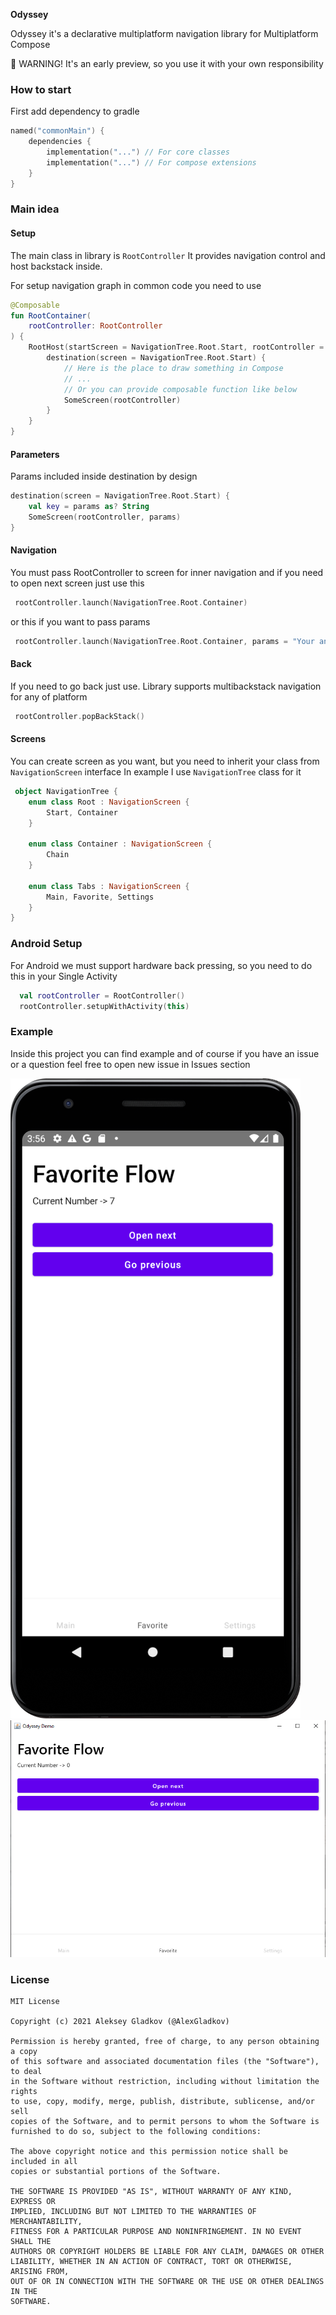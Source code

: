**Odyssey**

Odyssey it's a declarative multiplatform navigation library for Multiplatform Compose

🚧 WARNING! It's an early preview, so you use it with your own responsibility

### How to start

First add dependency to gradle

```kotlin
named("commonMain") {
    dependencies {
        implementation("...") // For core classes
        implementation("...") // For compose extensions
    }
}
```

### Main idea

#### Setup

The main class in library is `RootController` It provides navigation control and host
backstack inside. 

For setup navigation graph in common code you need to use

```kotlin
@Composable
fun RootContainer(
    rootController: RootController
) {
    RootHost(startScreen = NavigationTree.Root.Start, rootController = rootController) {
        destination(screen = NavigationTree.Root.Start) {
            // Here is the place to draw something in Compose
            // ...
            // Or you can provide composable function like below
            SomeScreen(rootController) 
        }
    }
}
```

#### Parameters

Params included inside destination by design

```kotlin
destination(screen = NavigationTree.Root.Start) {
    val key = params as? String
    SomeScreen(rootController, params)
}
```

#### Navigation

You must pass RootController to screen for inner navigation and if you need to open next screen
just use this

```kotlin
 rootController.launch(NavigationTree.Root.Container)
```

or this if you want to pass params

```kotlin
 rootController.launch(NavigationTree.Root.Container, params = "Your any object")
```

#### Back

If you need to go back just use. Library supports multibackstack navigation for any of platform

```kotlin
 rootController.popBackStack()
```

#### Screens

You can create screen as you want, but you need to inherit your class from `NavigationScreen` interface
In example I use `NavigationTree` class for it

```kotlin
 object NavigationTree {
    enum class Root : NavigationScreen {
        Start, Container
    }

    enum class Container : NavigationScreen {
        Chain
    }

    enum class Tabs : NavigationScreen {
        Main, Favorite, Settings
    }
}
```

### Android Setup

For Android we must support hardware back pressing, so you need to do this in your Single Activity

```kotlin
  val rootController = RootController()
  rootController.setupWithActivity(this)
```

### Example

Inside this project you can find example and of course if you have an issue or a question 
feel free to open new issue in Issues section

![Android](screenshots/android-screen-favorite.png)
![Desktop](screenshots/desktop-screen-favorite.png)

### License
```
MIT License

Copyright (c) 2021 Aleksey Gladkov (@AlexGladkov)

Permission is hereby granted, free of charge, to any person obtaining a copy
of this software and associated documentation files (the "Software"), to deal
in the Software without restriction, including without limitation the rights
to use, copy, modify, merge, publish, distribute, sublicense, and/or sell
copies of the Software, and to permit persons to whom the Software is
furnished to do so, subject to the following conditions:

The above copyright notice and this permission notice shall be included in all
copies or substantial portions of the Software.

THE SOFTWARE IS PROVIDED "AS IS", WITHOUT WARRANTY OF ANY KIND, EXPRESS OR
IMPLIED, INCLUDING BUT NOT LIMITED TO THE WARRANTIES OF MERCHANTABILITY,
FITNESS FOR A PARTICULAR PURPOSE AND NONINFRINGEMENT. IN NO EVENT SHALL THE
AUTHORS OR COPYRIGHT HOLDERS BE LIABLE FOR ANY CLAIM, DAMAGES OR OTHER
LIABILITY, WHETHER IN AN ACTION OF CONTRACT, TORT OR OTHERWISE, ARISING FROM,
OUT OF OR IN CONNECTION WITH THE SOFTWARE OR THE USE OR OTHER DEALINGS IN THE
SOFTWARE.
```
